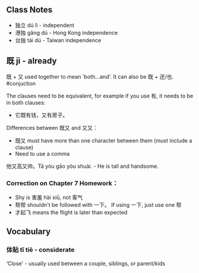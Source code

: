 
## Class Notes

- 独立 dú lì - independent
- 港独 gǎng dú - Hong Kong independence
- 台独 tái dú - Taiwan independence

## 既 jì - already

既 + 又 used together to mean 'both...and'. It can also be 既 + 还/也. #conjuction

The clauses need to be equivalent, for example if you use 有, it needs to be in both clauses:

- 它既有钱，又有房子。

Differences between 既又 and 又又：

- 既又 must have more than one character between them (must include a clause)
- Need to use a comma

他又高又帅。Tā yòu gāo yòu shuài. - He is tall and handsome.

### Correction on Chapter 7 Homework：

- Shy is 害羞 hài xiū, not 客气
- 帮帮 shouldn't be followed with 一下。 If using 一下, just use one 帮
- 才起飞 means the flight is later than expected

## Vocabulary

### 体贴 tǐ tiē - considerate

‘Close' - usually used between a couple, siblings, or parent/kids
